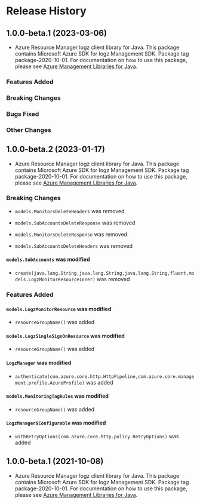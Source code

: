 # Release History

## 1.0.0-beta.1 (2023-03-06)

- Azure Resource Manager logz client library for Java. This package contains Microsoft Azure SDK for logz Management SDK.  Package tag package-2020-10-01. For documentation on how to use this package, please see [Azure Management Libraries for Java](https://aka.ms/azsdk/java/mgmt).

### Features Added

### Breaking Changes

### Bugs Fixed

### Other Changes

## 1.0.0-beta.2 (2023-01-17)

- Azure Resource Manager logz client library for Java. This package contains Microsoft Azure SDK for logz Management SDK.  Package tag package-2020-10-01. For documentation on how to use this package, please see [Azure Management Libraries for Java](https://aka.ms/azsdk/java/mgmt).

### Breaking Changes

* `models.MonitorsDeleteHeaders` was removed

* `models.SubAccountsDeleteResponse` was removed

* `models.MonitorsDeleteResponse` was removed

* `models.SubAccountsDeleteHeaders` was removed

#### `models.SubAccounts` was modified

* `create(java.lang.String,java.lang.String,java.lang.String,fluent.models.LogzMonitorResourceInner)` was removed

### Features Added

#### `models.LogzMonitorResource` was modified

* `resourceGroupName()` was added

#### `models.LogzSingleSignOnResource` was modified

* `resourceGroupName()` was added

#### `LogzManager` was modified

* `authenticate(com.azure.core.http.HttpPipeline,com.azure.core.management.profile.AzureProfile)` was added

#### `models.MonitoringTagRules` was modified

* `resourceGroupName()` was added

#### `LogzManager$Configurable` was modified

* `withRetryOptions(com.azure.core.http.policy.RetryOptions)` was added

## 1.0.0-beta.1 (2021-10-08)

- Azure Resource Manager logz client library for Java. This package contains Microsoft Azure SDK for logz Management SDK.  Package tag package-2020-10-01. For documentation on how to use this package, please see [Azure Management Libraries for Java](https://aka.ms/azsdk/java/mgmt).
